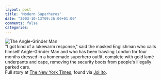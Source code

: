 ```yaml
---
layout: post
title: "Modern Superheros"
date: "2003-10-13T09:36:00+01:00"
comments: false
categories: 
---
```


<p><img src="http://graphics7.nytimes.com/images/2003/10/06/international/07ange1.jpg" alt="The Angle-Grinder Man" /><br />
"I got kind of a lukewarm response," said the masked Englishman who calls himself Angle-Grinder Man and who has been trawling London for four months dressed in a homemade superhero outfit, complete with gold lamé underpants and cape, removing the security boots from people's illegally parked cars. <br />
Full story at <a href="http://www.nytimes.com/2003/10/07/international/europe/07LOND.html">The New York Times</a>, found via <a href="http://joi.ito.com/archives/2003/10/08/superheros_of_our_times.html">Joi Ito</a>.</p>

